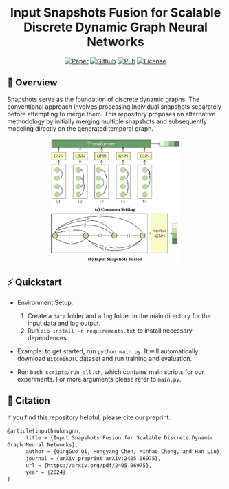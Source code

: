 <h1 align="center">Input Snapshots Fusion for Scalable Discrete Dynamic Graph Neural Networks</h1>
<p align="center">
    <a href="https://arxiv.org/pdf/2405.06975"><img src="https://img.shields.io/badge/arXiv-2405.06975-b31b1b.svg" alt="Paper"></a>  <!--  修改2处arxiv URL -->
    <a href="https://github.com/oncemoe/hawkesGNN/"><img src="https://img.shields.io/badge/-Github-grey?logo=github" alt="Github"></a>  <!--  修改githubURL -->
    <a href="https://arxiv.org/pdf/2405.06975"><img src="https://img.shields.io/static/v1?label=KDD&message=2025&color=orange" alt="Pub"></a>  <!--  修改arxiv URL, 发布信息-->
    <a href="https://github.com/oncemoe/hawkesGNN/blob/main/LICENSE"><img src="https://img.shields.io/github/license/LFhase/CIGA?color=blue" alt="License">
</a>

## 📖 Overview
Snapshots serve as the foundation of discrete dynamic graphs. The conventional approach involves processing individual snapshots separately before attempting to merge them. This repository proposes an alternative methodology by initially merging multiple snapshots and subsequently modeling directly on the generated temporal graph.

<div align=center>
    <img src="assets/overview.png" width="60%"/>
</div>

## ⚡️ Quickstart

- Environment Setup: 
    1. Create a `data` folder and a `log` folder in the main directory for the input data and log output.
    2. Run `pip install -r requirements.txt` to install necessary dependences.

- Example: to get started, run `python main.py`. It will automatically download `BitcoinOTC` dataset and run training and evaluation.

- Run `bash scripts/run_all.sh`, which contains main scripts for our experiments. For more arguments please refer to `main.py`.

## 🔎 Citation
If you find this repository helpful, please cite our preprint.

```
@article{inputhawkesgnn,
      title = {Input Snapshots Fusion for Scalable Discrete Dynamic Graph Neural Networks},
      author = {QingGuo Qi, Hongyang Chen, Minhao Cheng, and Han Liu},
      journal = {arXiv preprint arXiv:2405.06975},
      url = {https://arxiv.org/pdf/2405.06975},
      year = {2024}
}
```